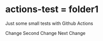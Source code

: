 # actions-test = folder1

Just some small tests with Github Actions

Change
Second Change
Next Change